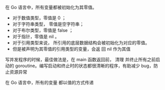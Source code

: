 在 Go 语言中，所有变量都被初始化为其零值。

- 对于数值类型，零值是 0 ；
- 对于字符串类型， 零值是空字符串；
- 对于布尔类型，零值是 false ；
- 对于指针，零值是 nil 。
- 对于引用类型来说， 所引用的底层数据结构会被初始化为对应的零值。
- 但是被声明为其零值的引用类型的变量，会返 回 nil 作为其值



写并发程序的时候，最佳做法是，在 main 函数返回前，
清理 并终止所有之前启动的 goroutine。编写启动和终止时的状态都很清晰的程序，有助减少 bug，防 止资源异常

在 Go 语言中，所有的变量 都以值的方式传递
